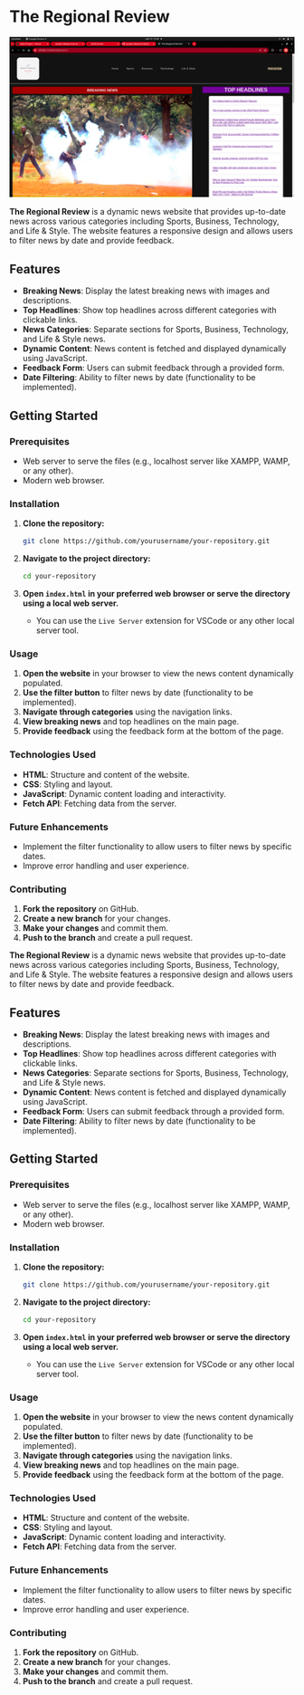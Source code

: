 # The Regional Review

![Screenshot](/Images/screenshot.jpg)

**The Regional Review** is a dynamic news website that provides up-to-date news across various categories including Sports, Business, Technology, and Life & Style. The website features a responsive design and allows users to filter news by date and provide feedback.

## Features

- **Breaking News**: Display the latest breaking news with images and descriptions.
- **Top Headlines**: Show top headlines across different categories with clickable links.
- **News Categories**: Separate sections for Sports, Business, Technology, and Life & Style news.
- **Dynamic Content**: News content is fetched and displayed dynamically using JavaScript.
- **Feedback Form**: Users can submit feedback through a provided form.
- **Date Filtering**: Ability to filter news by date (functionality to be implemented).

## Getting Started

### Prerequisites

- Web server to serve the files (e.g., localhost server like XAMPP, WAMP, or any other).
- Modern web browser.

### Installation

1. **Clone the repository:**

    ```bash
    git clone https://github.com/yourusername/your-repository.git
    ```

2. **Navigate to the project directory:**

    ```bash
    cd your-repository
    ```

3. **Open `index.html` in your preferred web browser or serve the directory using a local web server.**

    - You can use the `Live Server` extension for VSCode or any other local server tool.

### Usage

1. **Open the website** in your browser to view the news content dynamically populated.
2. **Use the filter button** to filter news by date (functionality to be implemented).
3. **Navigate through categories** using the navigation links.
4. **View breaking news** and top headlines on the main page.
5. **Provide feedback** using the feedback form at the bottom of the page.

### Technologies Used

- **HTML**: Structure and content of the website.
- **CSS**: Styling and layout.
- **JavaScript**: Dynamic content loading and interactivity.
- **Fetch API**: Fetching data from the server.

### Future Enhancements

- Implement the filter functionality to allow users to filter news by specific dates.
- Improve error handling and user experience.

### Contributing

1. **Fork the repository** on GitHub.
2. **Create a new branch** for your changes.
3. **Make your changes** and commit them.
4. **Push to the branch** and create a pull request.

**The Regional Review** is a dynamic news website that provides up-to-date news across various categories including Sports, Business, Technology, and Life & Style. The website features a responsive design and allows users to filter news by date and provide feedback.

## Features

- **Breaking News**: Display the latest breaking news with images and descriptions.
- **Top Headlines**: Show top headlines across different categories with clickable links.
- **News Categories**: Separate sections for Sports, Business, Technology, and Life & Style news.
- **Dynamic Content**: News content is fetched and displayed dynamically using JavaScript.
- **Feedback Form**: Users can submit feedback through a provided form.
- **Date Filtering**: Ability to filter news by date (functionality to be implemented).

## Getting Started

### Prerequisites

- Web server to serve the files (e.g., localhost server like XAMPP, WAMP, or any other).
- Modern web browser.

### Installation

1. **Clone the repository:**

    ```bash
    git clone https://github.com/yourusername/your-repository.git
    ```

2. **Navigate to the project directory:**

    ```bash
    cd your-repository
    ```

3. **Open `index.html` in your preferred web browser or serve the directory using a local web server.**

    - You can use the `Live Server` extension for VSCode or any other local server tool.

### Usage

1. **Open the website** in your browser to view the news content dynamically populated.
2. **Use the filter button** to filter news by date (functionality to be implemented).
3. **Navigate through categories** using the navigation links.
4. **View breaking news** and top headlines on the main page.
5. **Provide feedback** using the feedback form at the bottom of the page.

### Technologies Used

- **HTML**: Structure and content of the website.
- **CSS**: Styling and layout.
- **JavaScript**: Dynamic content loading and interactivity.
- **Fetch API**: Fetching data from the server.

### Future Enhancements

- Implement the filter functionality to allow users to filter news by specific dates.
- Improve error handling and user experience.

### Contributing

1. **Fork the repository** on GitHub.
2. **Create a new branch** for your changes.
3. **Make your changes** and commit them.
4. **Push to the branch** and create a pull request.


